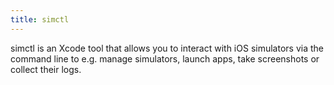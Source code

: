 ```yaml
---
title: simctl
---
```


simctl is an Xcode tool that allows you to interact with iOS simulators via the command line to e.g. manage simulators, launch apps, take screenshots or collect their logs.